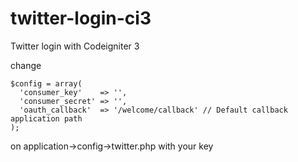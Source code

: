 # twitter-login-ci3
Twitter login with Codeigniter 3


change
```
$config = array(
  'consumer_key'    => '',
  'consumer_secret' => '',
  'oauth_callback'  => '/welcome/callback' // Default callback application path
);
```

on application->config->twitter.php with your key
